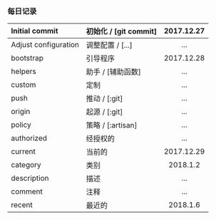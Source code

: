 ### 每日记录
| Initial commit       | 初始化 / [git commit] | 2017.12.27 |
|:---------------------|:----------------------|:----------:|
| Adjust configuration | 调整配置 / [...]      |    ...     |
| bootstrap            | 引导程序              | 2017.12.28 |
| helpers              | 助手 / [辅助函数]     |    ...     |
| custom               | 定制                  |    ...     |
| push                 | 推动 / [:git]         |    ...     |
| origin               | 起源 / [:git]         |    ...     |
| policy               | 策略 / [:artisan]     |    ...     |
| authorized           | 经授权的              |    ...     |
| current              | 当前的                | 2017.12.29 |
| category             | 类别                  |  2018.1.2  |
| description          | 描述                  |    ...     |
| comment              | 注释                  |    ...     |
| recent               | 最近的                |  2018.1.6  |
